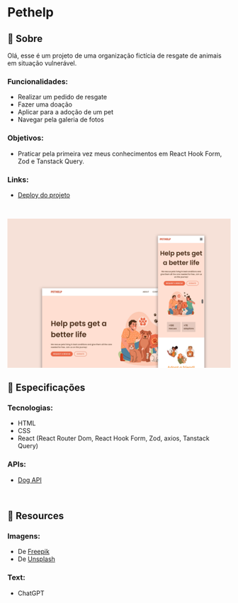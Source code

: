 # Pethelp

## 📄 Sobre
Olá, esse é um projeto de uma organização fictícia de resgate de animais em situação vulnerável.

### Funcionalidades:
- Realizar um pedido de resgate
- Fazer uma doação
- Aplicar para a adoção de um pet
- Navegar pela galeria de fotos

### Objetivos:
- Praticar pela primeira vez meus conhecimentos em React Hook Form, Zod e Tanstack Query.

### Links:
- <a href="https://biancassantos.github.io/pethelp" target="_blank">Deploy do projeto</a>

</br>

![Design do projeto](https://raw.githubusercontent.com/biancassantos/pethelp/refs/heads/main/pethelp-design.png)

## 🔎 Especificações
### Tecnologias:
- HTML
- CSS
- React (React Router Dom, React Hook Form, Zod, axios, Tanstack Query)

### APIs:
- <a href="https://dog.ceo/dog-api/" target="_blank">Dog API</a>

</br>

## 📁 Resources
### Imagens:
- De <a href="https://br.freepik.com/" target="_blank">Freepik</a>
- De <a href="https://unsplash.com/pt-br" target="_blank">Unsplash</a>

### Text:
- ChatGPT
